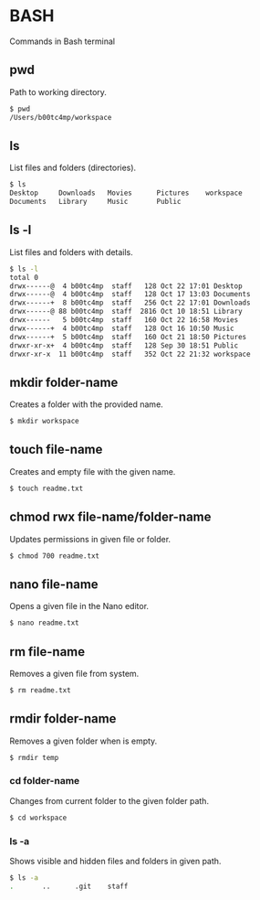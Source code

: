 # BASH

Commands in Bash terminal

## pwd

Path to working directory.

```sh
$ pwd
/Users/b00tc4mp/workspace
```

## ls

List files and folders (directories).

```sh
$ ls
Desktop		Downloads	Movies		Pictures	workspace
Documents	Library		Music		Public
```

## ls -l

List files and folders with details.

```sh
$ ls -l
total 0
drwx------@  4 b00tc4mp  staff   128 Oct 22 17:01 Desktop
drwx------@  4 b00tc4mp  staff   128 Oct 17 13:03 Documents
drwx------+  8 b00tc4mp  staff   256 Oct 22 17:01 Downloads
drwx------@ 88 b00tc4mp  staff  2816 Oct 10 18:51 Library
drwx------   5 b00tc4mp  staff   160 Oct 22 16:58 Movies
drwx------+  4 b00tc4mp  staff   128 Oct 16 10:50 Music
drwx------+  5 b00tc4mp  staff   160 Oct 21 18:50 Pictures
drwxr-xr-x+  4 b00tc4mp  staff   128 Sep 30 18:51 Public
drwxr-xr-x  11 b00tc4mp  staff   352 Oct 22 21:32 workspace
```

## mkdir folder-name

Creates a folder with the provided name.

```sh
$ mkdir workspace
```

## touch file-name

Creates and empty file with the given name.

```sh
$ touch readme.txt
```

## chmod rwx file-name/folder-name

Updates permissions in given file or folder.

```sh
$ chmod 700 readme.txt
```

## nano file-name

Opens a given file in the Nano editor.

```sh
$ nano readme.txt
```

## rm file-name

Removes a given file from system.

```sh
$ rm readme.txt
```

## rmdir folder-name

Removes a given folder when is empty.

```sh
$ rmdir temp
```

### cd folder-name

Changes from current folder to the given folder path.

```sh
$ cd workspace
```

### ls -a

Shows visible and hidden files and folders in given path.

```sh
$ ls -a
.       ..      .git    staff
```